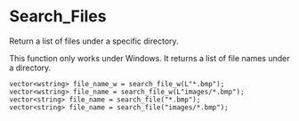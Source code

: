 Search_Files
============

Return a list of files under a specific directory. 

This function only works under Windows. It returns a list of file names under a directory. 


    vector<wstring> file_name_w = search_file_w(L"*.bmp");
    vector<wstring> file_name = search_file_w(L"images/*.bmp");
    vector<string> file_name = search_file("*.bmp");
    vector<string> file_name = search_file("images/*.bmp");
